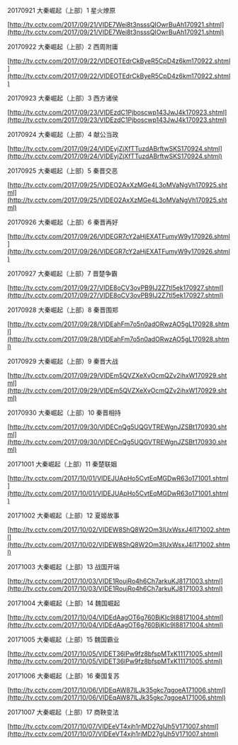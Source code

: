 20170921 大秦崛起（上部）1 星火燎原

[http://tv.cctv.com/2017/09/21/VIDE7Wei8t3nsssQIOwrBuAh170921.shtml](http://tv.cctv.com/2017/09/21/VIDE7Wei8t3nsssQIOwrBuAh170921.shtml)

20170922 大秦崛起（上部）2 西周附庸

[http://tv.cctv.com/2017/09/22/VIDEOTEdrCkByeR5CpD4z6km170922.shtml](http://tv.cctv.com/2017/09/22/VIDEOTEdrCkByeR5CpD4z6km170922.shtml)

20170923 大秦崛起（上部）3 西方诸侯

[http://tv.cctv.com/2017/09/23/VIDEzdC1Pjboscwp143JwJ4k170923.shtml](http://tv.cctv.com/2017/09/23/VIDEzdC1Pjboscwp143JwJ4k170923.shtml)

20170924 大秦崛起（上部）4 献公当政

[http://tv.cctv.com/2017/09/24/VIDEyjZjXfTTuzdABrftwSKS170924.shtml](http://tv.cctv.com/2017/09/24/VIDEyjZjXfTTuzdABrftwSKS170924.shtml)

20170925 大秦崛起（上部）5 秦晋交恶

[http://tv.cctv.com/2017/09/25/VIDEO2AxXzMGe4L3oMVaNgVh170925.shtml](http://tv.cctv.com/2017/09/25/VIDEO2AxXzMGe4L3oMVaNgVh170925.shtml)

20170926 大秦崛起（上部）6 秦晋再好

[http://tv.cctv.com/2017/09/26/VIDEGR7cY2aHjEXATFumyW9y170926.shtml](http://tv.cctv.com/2017/09/26/VIDEGR7cY2aHjEXATFumyW9y170926.shtml)

20170927 大秦崛起（上部）7 晋楚争霸

[http://tv.cctv.com/2017/09/27/VIDE8oCV3ovPB9IJ2Z7tl5ek170927.shtml](http://tv.cctv.com/2017/09/27/VIDE8oCV3ovPB9IJ2Z7tl5ek170927.shtml)

20170928 大秦崛起（上部）8 秦晋围郑

[http://tv.cctv.com/2017/09/28/VIDEahFm7o5n0adORwzAO5gL170928.shtml](http://tv.cctv.com/2017/09/28/VIDEahFm7o5n0adORwzAO5gL170928.shtml)

20170929 大秦崛起（上部）9 秦晋大战

[http://tv.cctv.com/2017/09/29/VIDEm5QVZXeXvOcmQZv2ihxW170929.shtml](http://tv.cctv.com/2017/09/29/VIDEm5QVZXeXvOcmQZv2ihxW170929.shtml)

20170930 大秦崛起（上部）10 秦晋相持

[http://tv.cctv.com/2017/09/30/VIDECnQg5UQGVTREWgnJZSBt170930.shtml](http://tv.cctv.com/2017/09/30/VIDECnQg5UQGVTREWgnJZSBt170930.shtml)

20171001 大秦崛起（上部）11 秦楚联姻

[http://tv.cctv.com/2017/10/01/VIDEJUApHo5CvtEqMGDwR63o171001.shtml](http://tv.cctv.com/2017/10/01/VIDEJUApHo5CvtEqMGDwR63o171001.shtml)

20171002 大秦崛起（上部）12 夏姬故事

[http://tv.cctv.com/2017/10/02/VIDEW8ShQ8W2Om3IUxWsxJ4l171002.shtml](http://tv.cctv.com/2017/10/02/VIDEW8ShQ8W2Om3IUxWsxJ4l171002.shtml)

20171003 大秦崛起（上部）13 战国开端

[http://tv.cctv.com/2017/10/03/VIDE1RoujRo4h6Ch7arkuKJ8171003.shtml](http://tv.cctv.com/2017/10/03/VIDE1RoujRo4h6Ch7arkuKJ8171003.shtml)

20171004 大秦崛起（上部）14 魏国崛起

[http://tv.cctv.com/2017/10/04/VIDEdAagOT6g760BjKIc9l88171004.shtml](http://tv.cctv.com/2017/10/04/VIDEdAagOT6g760BjKIc9l88171004.shtml)

20171005 大秦崛起（上部）15 魏国霸业

[http://tv.cctv.com/2017/10/05/VIDET36lPw9fz8bfspMTxK11171005.shtml](http://tv.cctv.com/2017/10/05/VIDET36lPw9fz8bfspMTxK11171005.shtml)

20171006 大秦崛起（上部）16 秦国复苏

[http://tv.cctv.com/2017/10/06/VIDEqAW87lLJk35gkc7qgoeA171006.shtml](http://tv.cctv.com/2017/10/06/VIDEqAW87lLJk35gkc7qgoeA171006.shtml)

20171007 大秦崛起（上部）17 商鞅变法

[http://tv.cctv.com/2017/10/07/VIDEeVT4xjh1rjMD27glJh5V171007.shtml](http://tv.cctv.com/2017/10/07/VIDEeVT4xjh1rjMD27glJh5V171007.shtml)

